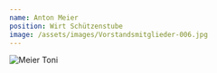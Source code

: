 ```yaml
---
name: Anton Meier
position: Wirt Schützenstube
image: /assets/images/Vorstandsmitglieder-006.jpg
---
```


![Meier Toni](https://github.com/sportschuetzen-teufenthal/website/assets/147444210/7b121d34-02fd-4ed2-a52d-a460e432e73f)
